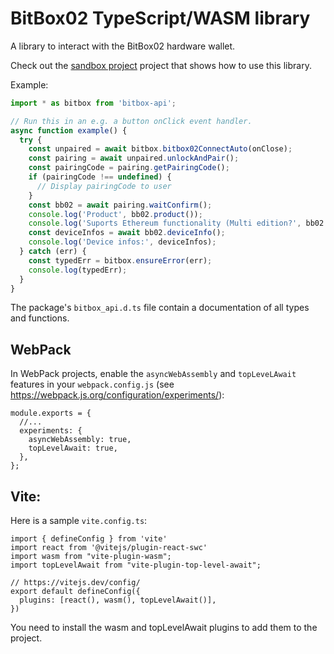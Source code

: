 # BitBox02 TypeScript/WASM library

A library to interact with the BitBox02 hardware wallet.

Check out the [sandbox project](./sandbox) project that shows how to use this library.

Example:

```typescript
import * as bitbox from 'bitbox-api';

// Run this in an e.g. a button onClick event handler.
async function example() {
  try {
    const unpaired = await bitbox.bitbox02ConnectAuto(onClose);
    const pairing = await unpaired.unlockAndPair();
    const pairingCode = pairing.getPairingCode();
    if (pairingCode !== undefined) {
      // Display pairingCode to user
    }
    const bb02 = await pairing.waitConfirm();
    console.log('Product', bb02.product());
    console.log('Suports Ethereum functionality (Multi edition?', bb02.ethSupported());
    const deviceInfos = await bb02.deviceInfo();
    console.log('Device infos:', deviceInfos);
  } catch (err) {
    const typedErr = bitbox.ensureError(err);
    console.log(typedErr);
  }
}
```

The package's `bitbox_api.d.ts` file contain a documentation of all types and functions.

## WebPack

In WebPack projects, enable the `asyncWebAssembly` and `topLeveLAwait` features in your
`webpack.config.js` (see https://webpack.js.org/configuration/experiments/):

```
module.exports = {
  //...
  experiments: {
    asyncWebAssembly: true,
    topLevelAwait: true,
  },
};
```

## Vite:

Here is a sample `vite.config.ts`:

```
import { defineConfig } from 'vite'
import react from '@vitejs/plugin-react-swc'
import wasm from "vite-plugin-wasm";
import topLevelAwait from "vite-plugin-top-level-await";

// https://vitejs.dev/config/
export default defineConfig({
  plugins: [react(), wasm(), topLevelAwait()],
})
```

You need to install the wasm and topLevelAwait plugins to add them to the project.
